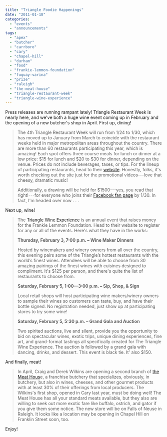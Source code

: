 ```yaml
---
title: "Triangle Foodie Happenings"
date: "2011-01-18"
categories: 
  - "events"
  - "announcements"
tags: 
  - "apex"
  - "butcher"
  - "carrboro"
  - "cary"
  - "chapel-hill"
  - "durham"
  - "food"
  - "frankie-lemmon-foundation"
  - "fuquay-varina"
  - "prize"
  - "raleigh"
  - "the-meat-house"
  - "triangle-restaurant-week"
  - "triangle-wine-experience"
---
```


Press releases are running rampant lately! Triangle Restaurant Week is nearly here, and we've both a huge wine event coming up in February and the opening of a new butcher's shop in April. First up, dining!

> The 4th Triangle Restaurant Week will run from 1/24 to 1/30, which has moved up to January from March to coincide with the restaurant weeks held in major metropolitan areas throughout the country. There are more than 60 restaurants participating this year, which is amazing! Each spot offers three course meals for lunch or dinner at a low price: $15 for lunch and $20 to $30 for dinner, depending on the venue. Prices do not include beverages, taxes, or tips. For the lineup of participating restaurants, head to their [website](http://www.trirestaurantweek.com/). Honestly, folks, it's worth checking out the site just for the promotional videos---love that cheesy, dramatic music!
> 
> Additionally, a drawing will be held for $1500---yes, you read that right!---for everyone who joins their [Facebook fan page](http://www.facebook.com/pages/Triangle-Restaurant-Week/309606785049) by 1/30. In fact, I'm headed over now . . .

Next up, wine!

> The [Triangle Wine Experience](http://www.trianglewineexperience.org/) is an annual event that raises money for the Frankie Lemmon Foundation. Head to their website to register for any or all of the events. Here's what they have in the works:
> 
> **Thursday, February 3, 7:00 p.m. – Wine Maker Dinners**
> 
> Hosted by winemakers and winery owners from all over the country, this evening pairs some of the Triangle’s hottest restaurants with the world’s finest wines. Attendees will be able to choose from 30 amazing pairings of the finest wines with cuisines designed to compliment. It's $125 per person, and there's quite the list of restaurants to choose from.
> 
> **Saturday, February 5, 1:00—3:00 p.m. – Sip, Shop, & Sign**
> 
> Local retail shops will host participating wine makers/winery owners to sample their wines so customers can taste, buy, and have their bottle signed. No registration needed, just show up at participating stores to try some wine!
> 
> **Saturday, February 5, 5:30 p.m. – Grand Gala and Auction**
> 
> Two spirited auctions, live and silent, provide you the opportunity to bid on spectacular wines, exotic trips, unique dining experiences, fine art, and grand-format tastings all specifically created for The Triangle Wine Experience. The auction is followed by a grand gala with dancing, drinks, and dessert. This event is black tie. It' also $150.

And finally, meat!

> In April, Craig and Derek Wilkins are opening a second branch of [the Meat Hous](http://www.themeathouse.com/)e, a franchise butchery that specializes, obviously, in butchery, but also in wines, cheeses, and other gourmet products with at least 30% of their offerings from local producers. The Wilkins's first shop, opened in Cary last year, must be doing well! The Meat House has all your standard meats available, but they also are willing to seek out more exotic fare like buffalo, ostrich, and gator if you give them some notice. The new store will be on Falls of Neuse in Raleigh. It looks like a location may be opening in Chapel Hill on Franklin Street soon, too.

Enjoy!
